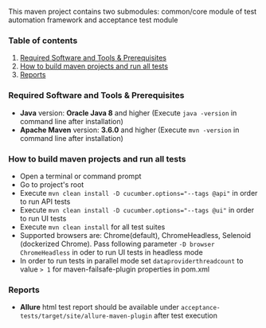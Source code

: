 This maven project contains two submodules: common/core module of test automation framework and acceptance test module

### Table of contents
1. [Required Software and Tools & Prerequisites](#required-software-and-tools)
2. [How to build maven projects and run all tests](#how-to-run-acceptance-tests)
3. [Reports](#reports)

<a name="required-software-and-tools"></a>
### Required Software and Tools & Prerequisites

* **Java** version: **Oracle Java 8** and higher (Execute `java -version` in command line after installation)
* **Apache Maven** version: **3.6.0** and higher (Execute `mvn -version` in command line after installation)

 <a name="how-to-run-acceptance-tests"></a>
### How to build maven projects and run all tests 

* Open a terminal or command prompt
* Go to project's root
* Execute `mvn clean install -D cucumber.options="--tags @api"` in order to run API tests
* Execute `mvn clean install -D cucumber.options="--tags @ui"` in order to run UI tests
* Execute `mvn clean install` for all test suites
* Supported browsers are: Chrome(default), ChromeHeadless, Selenoid (dockerized Chrome). Pass following parameter `-D browser ChromeHeadless` in oder to run UI tests in headless mode
* In order to run tests in parallel mode set `dataproviderthreadcount` to value `> 1` for maven-failsafe-plugin properties in pom.xml

<a name="reports"></a>
### Reports  

* **Allure** html test report should be available under `acceptance-tests/target/site/allure-maven-plugin` after test execution
